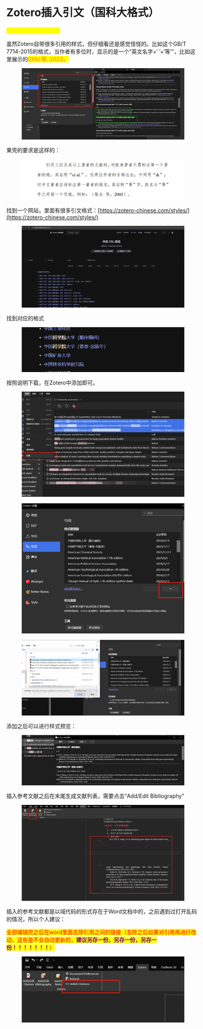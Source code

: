 # Zotero插入引文（国科大格式）

<mark style="color:yellow;">**先把需要的文献导入喔**</mark>

虽然Zotero自带很多引用的样式，但仔细看还是感觉怪怪的。比如这个GB/T 7714-2015的格式，当作者有多位时，显示的是一个“英文名字+‘ ’+‘等’”，比如这里展示的<mark style="color:orange;">**CHU 等, 2022。**</mark>

<figure><img src="../../.gitbook/assets/image (15).png" alt=""><figcaption></figcaption></figure>

果壳的要求是这样的：

<figure><img src="../../.gitbook/assets/image (16).png" alt=""><figcaption></figcaption></figure>

找到一个网站，里面有很多引文格式：[https://zotero-chinese.com/styles/](https://zotero-chinese.com/styles/)

<figure><img src="../../.gitbook/assets/image (17).png" alt=""><figcaption></figcaption></figure>

找到对应的格式

<figure><img src="../../.gitbook/assets/image (18).png" alt=""><figcaption></figcaption></figure>

按照说明下载，在Zotero中添加即可。

<figure><img src="../../.gitbook/assets/image.png" alt=""><figcaption></figcaption></figure>

<figure><img src="../../.gitbook/assets/image (1).png" alt=""><figcaption></figcaption></figure>

<figure><img src="../../.gitbook/assets/image (2).png" alt=""><figcaption></figcaption></figure>

添加之后可以进行样式预览：

<figure><img src="../../.gitbook/assets/image (19).png" alt=""><figcaption></figcaption></figure>

插入参考文献之后在末尾生成文献列表，需要点击“Add/Edit Bibliography”

<figure><img src="../../.gitbook/assets/image (23).png" alt=""><figcaption></figcaption></figure>

插入的参考文献都是以域代码的形式存在于Word文档中的，之前遇到过打开乱码的情况，所以个人建议：

<mark style="color:red;">全部编辑完之后在word里面去除引用之间的链接（去除之后如果对引用再进行改动，这些是不会自动更新的，</mark><mark style="color:purple;">**建议另存一份，另存一份，另存一份！！！！！！！**</mark><mark style="color:red;">）</mark>

<figure><img src="../../.gitbook/assets/image (20).png" alt=""><figcaption></figcaption></figure>
